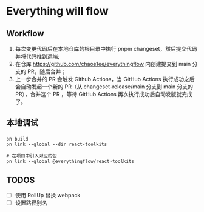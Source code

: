 # Everything will flow

## Workflow

1. 每次变更代码后在本地仓库的根目录中执行 pnpm changeset，然后提交代码并将代码推到远端;
2. 在仓库 https://github.com/chaos1ee/everythingflow 内创建提交到 main 分支的 PR，随后合并；
3. 上一步合并的 PR 会触发 Github Actions，当 GitHub Actions 执行成功之后会自动发起一个新的 PR（从 changeset-release/main
   分支到 main 分支的 PR），合并这个 PR ，等待 GitHub Actions 再次执行成功后自动发版就完成了。

## 本地调试

###

```shell
pn build
pn link --global --dir react-toolkits

# 在项目中引入对应的包
pn link --global @everythingflow/react-toolkits
```

## TODOS

- [ ] 使用 RollUp 替换 webpack
- [ ] 设置路径别名
